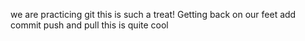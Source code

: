 we are practicing git
this is such a treat!
Getting back on our feet
add commit push and pull
this is quite cool
